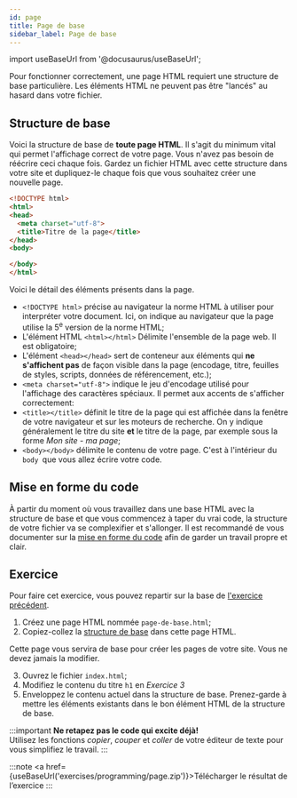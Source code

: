 ```yaml
---
id: page
title: Page de base
sidebar_label: Page de base
---
```


import useBaseUrl from '@docusaurus/useBaseUrl';

Pour fonctionner correctement, une page HTML requiert une structure de base particulière. Les éléments HTML ne peuvent pas être "lancés" au hasard dans votre fichier.

## Structure de base

Voici la structure de base de **toute page HTML**. Il s'agit du minimum vital qui permet l'affichage correct de votre page. Vous n'avez pas besoin de réécrire ceci chaque fois. Gardez un fichier HTML avec cette structure dans votre site et dupliquez-le chaque fois que vous souhaitez créer une nouvelle page.

```html
<!DOCTYPE html>
<html>
<head>
  <meta charset="utf-8">
  <title>Titre de la page</title>
</head>
<body>

</body>
</html>
```

Voici le détail des éléments présents dans la page.

- ```<!DOCTYPE html>``` précise au navigateur la norme HTML à utiliser pour interpréter votre document. Ici, on indique au navigateur que la page utilise la 5<sup>e</sup> version de la norme HTML;
- L'élément HTML ```<html></html>``` Délimite l'ensemble de la page web. Il est obligatoire;
- L'élément ```<head></head>``` sert de conteneur aux éléments qui **ne s'affichent pas** de façon visible dans la page (encodage, titre, feuilles de styles, scripts, données de référencement, etc.);
- ```<meta charset="utf-8">``` indique le jeu d'encodage utilisé pour l'affichage des caractères spéciaux. Il permet aux accents de s'afficher correctement:
- ```<title></title>``` définit le titre de la page qui est affichée dans la fenêtre de votre navigateur et sur les moteurs de recherche. On y indique généralement le titre du site **et** le titre de la page, par exemple sous la forme *Mon site - ma page*;
- ```<body></body>``` délimite le contenu de votre page. C'est à l'intérieur du ```body ```que vous allez écrire votre code.

## Mise en forme du code

À partir du moment où vous travaillez dans une base HTML avec la structure de base et que vous commencez à taper du vrai code, la structure de votre fichier va se complexifier et s'allonger. Il est recommandé de vous documenter sur la [mise en forme du code](../miscellaneous/formating) afin de garder un travail propre et clair.


## Exercice

Pour faire cet exercice, vous pouvez repartir sur la base de [l'exercice précédent](introduction#exercice).

1. Créez une page HTML nommée ```page-de-base.html```;
2. Copiez-collez la [structure de base](#structure-de-base) dans cette page HTML.

Cette page vous servira de base pour créer les pages de votre site. Vous ne devez jamais la modifier.

3. Ouvrez le fichier ```index.html```;
4. Modifiez le contenu du titre ```h1``` en *Exercice 3*
5. Enveloppez le contenu actuel dans la structure de base. Prenez-garde à mettre les éléments existants dans le bon élément HTML de la structure de base.

:::important
**Ne retapez pas le code qui excite déjà!**<br/>Utilisez les fonctions *copier*, *couper* et *coller* de votre éditeur de texte pour vous simplifiez le travail.
:::

:::note
<a href={useBaseUrl('exercises/programming/page.zip')}>Télécharger le résultat de l’exercice</a>
:::
